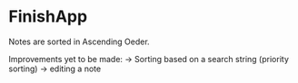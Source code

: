# FinishApp

Notes are sorted in Ascending Oeder.

Improvements yet to be made:
-> Sorting based on a search string (priority sorting)
-> editing a note
